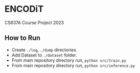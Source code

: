 # ENCODiT

CS637A Course Project 2023

## How to Run

- Create `./log`, `./dump` directories.
- Add Dataset to `./dataset` folder.
- From main repository directory run, `python src/train.py`
- From main repository directory run, `python src/inference.py`
